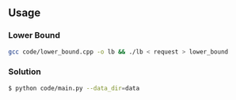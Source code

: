 ## Usage

### Lower Bound

```bash
gcc code/lower_bound.cpp -o lb && ./lb < request > lower_bound
```

### Solution

```bash
$ python code/main.py --data_dir=data
```
